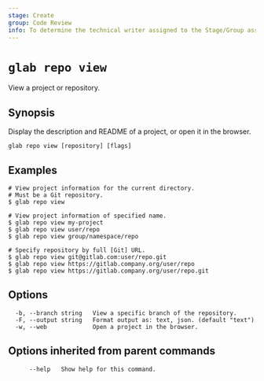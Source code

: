 ```yaml
---
stage: Create
group: Code Review
info: To determine the technical writer assigned to the Stage/Group associated with this page, see https://about.gitlab.com/handbook/product/ux/technical-writing/#assignments
---
```


<!--
This documentation is auto generated by a script.
Please do not edit this file directly. Run `make gen-docs` instead.
-->

# `glab repo view`

View a project or repository.

## Synopsis

Display the description and README of a project, or open it in the browser.

```plaintext
glab repo view [repository] [flags]
```

## Examples

```plaintext
# View project information for the current directory.
# Must be a Git repository.
$ glab repo view

# View project information of specified name.
$ glab repo view my-project
$ glab repo view user/repo
$ glab repo view group/namespace/repo

# Specify repository by full [Git] URL.
$ glab repo view git@gitlab.com:user/repo.git
$ glab repo view https://gitlab.company.org/user/repo
$ glab repo view https://gitlab.company.org/user/repo.git

```

## Options

```plaintext
  -b, --branch string   View a specific branch of the repository.
  -F, --output string   Format output as: text, json. (default "text")
  -w, --web             Open a project in the browser.
```

## Options inherited from parent commands

```plaintext
      --help   Show help for this command.
```
